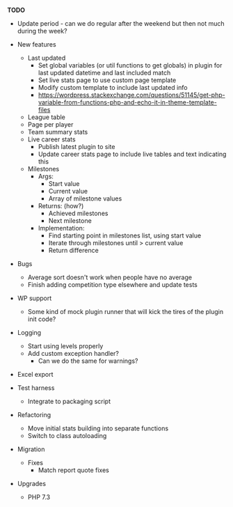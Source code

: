 __TODO__
* Update period - can we do regular after the weekend but then not much during the week?
* New features
    * Last updated
      * Set global variables (or util functions to get globals) in plugin for last updated datetime and last included match
      * Set live stats page to use custom page template
      * Modify custom template to include last updated info
      * https://wordpress.stackexchange.com/questions/51145/get-php-variable-from-functions-php-and-echo-it-in-theme-template-files
    * League table
    * Page per player
    * Team summary stats
    * Live career stats
      * Publish latest plugin to site
      * Update career stats page to include live tables and text indicating this
    * Milestones
      * Args:
        * Start value
        * Current value
        * Array of milestone values
      * Returns: (how?)
        * Achieved milestones
        * Next milestone
      * Implementation:
        * Find starting point in milestones list, using start value
        * Iterate through milestones until > current value
        * Return difference
* Bugs
  * Average sort doesn't work when people have no average
  * Finish adding competition type elsewhere and update tests
* WP support
  * Some kind of mock plugin runner that will kick the tires of the plugin init code?
* Logging
  * Start using levels properly
  * Add custom exception handler?
    * Can we do the same for warnings?
* Excel export
* Test harness
  * Integrate to packaging script
* Refactoring
  * Move initial stats building into separate functions
  * Switch to class autoloading

* Migration
  * Fixes
    * Match report quote fixes

* Upgrades
  * PHP 7.3
